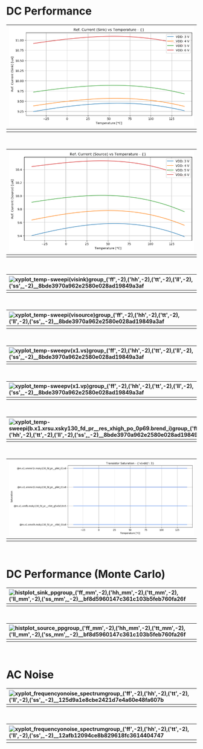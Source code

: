 
# DC Performance<br>

| ![xyplot_temp-sweepi(visink)v(vdd)_('tt',_-2)__8bde3970a962e2580e028ad19849a3af](xyplot_temp-sweepi(visink)v(vdd)_('tt',_-2)__8bde3970a962e2580e028ad19849a3af.png "") |
| :-- |
|  |
<br>

| ![xyplot_temp-sweepi(visource)v(vdd)_('tt',_-2)__8bde3970a962e2580e028ad19849a3af](xyplot_temp-sweepi(visource)v(vdd)_('tt',_-2)__8bde3970a962e2580e028ad19849a3af.png "") |
| :-- |
|  |
<br>

| ![xyplot_temp-sweepi(visink)group_('ff',_-2),_('hh',_-2),_('tt',_-2),_('ll',_-2),_('ss',_-2)__8bde3970a962e2580e028ad19849a3af](xyplot_temp-sweepi(visink)group_('ff',_-2),_('hh',_-2),_('tt',_-2),_('ll',_-2),_('ss',_-2)__8bde3970a962e2580e028ad19849a3af.png "") |
| :-- |
|  |
<br>

| ![xyplot_temp-sweepi(visource)group_('ff',_-2),_('hh',_-2),_('tt',_-2),_('ll',_-2),_('ss',_-2)__8bde3970a962e2580e028ad19849a3af](xyplot_temp-sweepi(visource)group_('ff',_-2),_('hh',_-2),_('tt',_-2),_('ll',_-2),_('ss',_-2)__8bde3970a962e2580e028ad19849a3af.png "") |
| :-- |
|  |
<br>

| ![xyplot_temp-sweepv(x1.vs)group_('ff',_-2),_('hh',_-2),_('tt',_-2),_('ll',_-2),_('ss',_-2)__8bde3970a962e2580e028ad19849a3af](xyplot_temp-sweepv(x1.vs)group_('ff',_-2),_('hh',_-2),_('tt',_-2),_('ll',_-2),_('ss',_-2)__8bde3970a962e2580e028ad19849a3af.png "") |
| :-- |
|  |
<br>

| ![xyplot_temp-sweepv(x1.vp)group_('ff',_-2),_('hh',_-2),_('tt',_-2),_('ll',_-2),_('ss',_-2)__8bde3970a962e2580e028ad19849a3af](xyplot_temp-sweepv(x1.vp)group_('ff',_-2),_('hh',_-2),_('tt',_-2),_('ll',_-2),_('ss',_-2)__8bde3970a962e2580e028ad19849a3af.png "") |
| :-- |
|  |
<br>

| ![xyplot_temp-sweepi(_b.x1.xrsu.xsky130_fd_pr__res_xhigh_po_0p69.brend_i_)group_('ff',_-2),_('hh',_-2),_('tt',_-2),_('ll',_-2),_('ss',_-2)__8bde3970a962e2580e028ad19849a3af](xyplot_temp-sweepi(_b.x1.xrsu.xsky130_fd_pr__res_xhigh_po_0p69.brend_i_)group_('ff',_-2),_('hh',_-2),_('tt',_-2),_('ll',_-2),_('ss',_-2)__8bde3970a962e2580e028ad19849a3af.png "") |
| :-- |
|  |
<br>

| ![occtplot_temp-sweep_('tt',_-2)__8bde3970a962e2580e028ad19849a3af](occtplot_temp-sweep_('tt',_-2)__8bde3970a962e2580e028ad19849a3af.png "") |
| :-- |
|  |
<br>

# DC Performance (Monte Carlo)<br>

| ![histplot_sink_ppgroup_('ff_mm',_-2),_('hh_mm',_-2),_('tt_mm',_-2),_('ll_mm',_-2),_('ss_mm',_-2)__bf8d5960147c361c103b5feb760fa26f](histplot_sink_ppgroup_('ff_mm',_-2),_('hh_mm',_-2),_('tt_mm',_-2),_('ll_mm',_-2),_('ss_mm',_-2)__bf8d5960147c361c103b5feb760fa26f.png "") |
| :-- |
|  |
<br>

| ![histplot_source_ppgroup_('ff_mm',_-2),_('hh_mm',_-2),_('tt_mm',_-2),_('ll_mm',_-2),_('ss_mm',_-2)__bf8d5960147c361c103b5feb760fa26f](histplot_source_ppgroup_('ff_mm',_-2),_('hh_mm',_-2),_('tt_mm',_-2),_('ll_mm',_-2),_('ss_mm',_-2)__bf8d5960147c361c103b5feb760fa26f.png "") |
| :-- |
|  |
<br>

# AC Noise<br>

| ![xyplot_frequencyonoise_spectrumgroup_('ff',_-2),_('hh',_-2),_('tt',_-2),_('ll',_-2),_('ss',_-2)__125d9a1e8cbe2421d7e4a60e48fa607b](xyplot_frequencyonoise_spectrumgroup_('ff',_-2),_('hh',_-2),_('tt',_-2),_('ll',_-2),_('ss',_-2)__125d9a1e8cbe2421d7e4a60e48fa607b.png "") |
| :-- |
|  |
<br>

| ![xyplot_frequencyonoise_spectrumgroup_('ff',_-2),_('hh',_-2),_('tt',_-2),_('ll',_-2),_('ss',_-2)__12afb12094ce8b829618fc3614404747](xyplot_frequencyonoise_spectrumgroup_('ff',_-2),_('hh',_-2),_('tt',_-2),_('ll',_-2),_('ss',_-2)__12afb12094ce8b829618fc3614404747.png "") |
| :-- |
|  |
<br>
